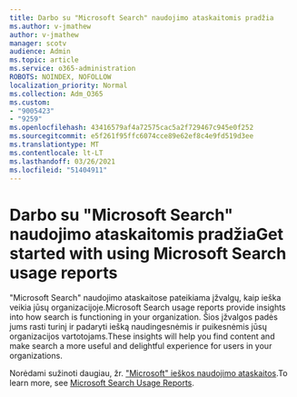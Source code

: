 ```yaml
---
title: Darbo su "Microsoft Search" naudojimo ataskaitomis pradžia
ms.author: v-jmathew
author: v-jmathew
manager: scotv
audience: Admin
ms.topic: article
ms.service: o365-administration
ROBOTS: NOINDEX, NOFOLLOW
localization_priority: Normal
ms.collection: Adm_O365
ms.custom:
- "9005423"
- "9259"
ms.openlocfilehash: 43416579af4a72575cac5a2f729467c945e0f252
ms.sourcegitcommit: e5f261f95ffc6074cce89e62ef8c4e9fd519d3ee
ms.translationtype: MT
ms.contentlocale: lt-LT
ms.lasthandoff: 03/26/2021
ms.locfileid: "51404911"
---
```

# <a name="get-started-with-using-microsoft-search-usage-reports"></a><span data-ttu-id="554ec-102">Darbo su "Microsoft Search" naudojimo ataskaitomis pradžia</span><span class="sxs-lookup"><span data-stu-id="554ec-102">Get started with using Microsoft Search usage reports</span></span>

<span data-ttu-id="554ec-103">"Microsoft Search" naudojimo ataskaitose pateikiama įžvalgų, kaip ieška veikia jūsų organizacijoje.</span><span class="sxs-lookup"><span data-stu-id="554ec-103">Microsoft Search usage reports provide insights into how search is functioning in your organization.</span></span> <span data-ttu-id="554ec-104">Šios įžvalgos padės jums rasti turinį ir padaryti iešką naudingesnėmis ir puikesnėmis jūsų organizacijos vartotojams.</span><span class="sxs-lookup"><span data-stu-id="554ec-104">These insights will help you find content and make search a more useful and delightful experience for users in your organizations.</span></span>

<span data-ttu-id="554ec-105">Norėdami sužinoti daugiau, žr. ["Microsoft" ieškos naudojimo ataskaitos](https://go.microsoft.com/fwlink/?linkid=2152048).</span><span class="sxs-lookup"><span data-stu-id="554ec-105">To learn more, see [Microsoft Search Usage Reports](https://go.microsoft.com/fwlink/?linkid=2152048).</span></span>
